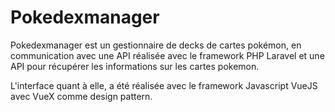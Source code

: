 # Pokedexmanager

Pokedexmanager est un gestionnaire de decks de cartes pokémon, en communication avec une API réalisée avec le framework PHP Laravel et une API pour récupérer les informations sur les cartes pokemon.

L'interface quant à elle, a été réalisée avec le framework Javascript VueJS avec VueX comme design pattern.
